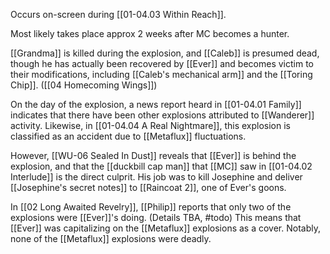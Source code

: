Occurs on-screen during [[01-04.03 Within Reach]].

Most likely takes place approx 2 weeks after MC becomes a hunter.

[[Grandma]] is killed during the explosion, and [[Caleb]] is presumed dead, though he has actually been recovered by [[Ever]] and becomes victim to their modifications, including [[Caleb's mechanical arm]] and the [[Toring Chip]]. ([[04 Homecoming Wings]])

On the day of the explosion, a news report heard in [[01-04.01 Family]] indicates that there have been other explosions attributed to [[Wanderer]] activity. Likewise, in [[01-04.04 A Real Nightmare]], this explosion is classified as an accident due to [[Metaflux]] fluctuations.

However, [[WU-06 Sealed In Dust]] reveals that [[Ever]] is behind the explosion, and that the [[duckbill cap man]] that [[MC]] saw in [[01-04.02 Interlude]] is the direct culprit. His job was to kill Josephine and deliver [[Josephine's secret notes]] to [[Raincoat 2]], one of Ever's goons.

In [[02 Long Awaited Revelry]], [[Philip]] reports that only two of the explosions were [[Ever]]'s doing. (Details TBA, #todo) This means that [[Ever]] was capitalizing on the [[Metaflux]] explosions as a cover. Notably, none of the [[Metaflux]] explosions were deadly.